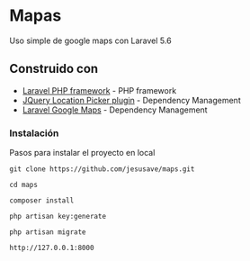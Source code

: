 # Mapas
Uso simple de google maps con Laravel 5.6

## Construido con
* [Laravel PHP framework](https://github.com/laravel/laravel) -  PHP framework
* [JQuery Location Picker plugin](https://github.com/Logicify/jquery-locationpicker-plugin) - Dependency Management
* [Laravel Google Maps](https://github.com/farhanwazir/laravelgooglemaps) - Dependency Management

### Instalación

Pasos para instalar el proyecto en local

```
git clone https://github.com/jesusave/maps.git
```
```
cd maps
```
```
composer install
```
```
php artisan key:generate
```
```
php artisan migrate
```
```
http://127.0.0.1:8000
```
